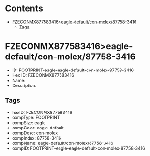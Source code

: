 



Contents
========

* [FZECONMX877583416>eagle-default/con-molex/87758-3416](#fzeconmx877583416eagle-defaultcon-molex87758-3416)
	* [Tags](#tags)

# FZECONMX877583416>eagle-default/con-molex/87758-3416

- ID: FOOTPRINT-eagle-eagle-default-con-molex-87758-3416
- Hex ID: FZECONMX877583416
- Name: 
- Description: 

## Tags

- hexID: FZECONMX877583416
- oompType: FOOTPRINT
- oompSize: eagle
- oompColor: eagle-default
- oompDesc: con-molex
- oompIndex: 87758-3416
- oompName: eagle-default/con-molex/87758-3416
- oompID: FOOTPRINT-eagle-eagle-default-con-molex-87758-3416
